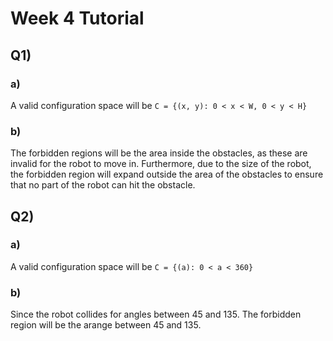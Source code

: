 # Week 4 Tutorial

## Q1)

### a)

A valid configuration space will be `C = {(x, y): 0 < x < W, 0 < y < H}`

### b)

The forbidden regions will be the area inside the obstacles, as these are invalid for the robot to move in. Furthermore, due to the size of the robot, the forbidden region will expand outside the area of the obstacles to ensure that no part of the robot can hit the obstacle.

## Q2)

### a)

A valid configuration space will be `C = {(a): 0 < a < 360}`

### b)

Since the robot collides for angles between 45 and 135. The forbidden region will be the arange between 45 and 135.
